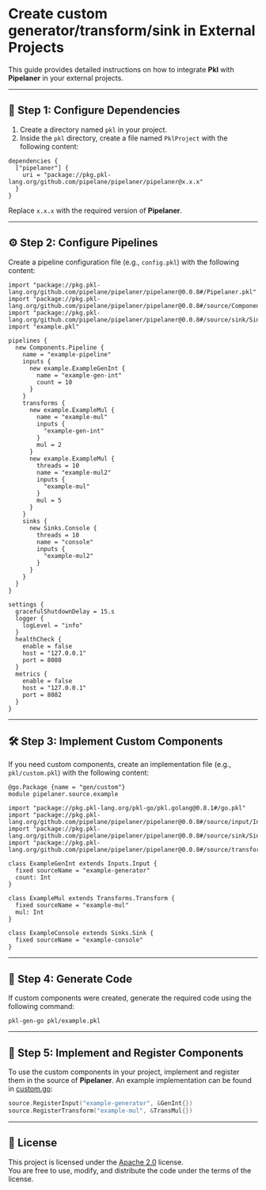 
# **Create custom generator/transform/sink in External Projects**

This guide provides detailed instructions on how to integrate **Pkl** with **Pipelaner** in your external projects.

---

## 📂 **Step 1: Configure Dependencies**

1. Create a directory named `pkl` in your project.
2. Inside the `pkl` directory, create a file named `PklProject` with the following content:

```pkl
dependencies {
  ["pipelaner"] {
    uri = "package://pkg.pkl-lang.org/github.com/pipelane/pipelaner/pipelaner@x.x.x"
  }
}
```

Replace `x.x.x` with the required version of **Pipelaner**.

---

## ⚙️ **Step 2: Configure Pipelines**

Create a pipeline configuration file (e.g., `config.pkl`) with the following content:

```pkl
import "package://pkg.pkl-lang.org/github.com/pipelane/pipelaner/pipelaner@0.0.8#/Pipelaner.pkl"
import "package://pkg.pkl-lang.org/github.com/pipelane/pipelaner/pipelaner@0.0.8#/source/Components.pkl"
import "package://pkg.pkl-lang.org/github.com/pipelane/pipelaner/pipelaner@0.0.8#/source/sink/Sinks.pkl"
import "example.pkl"

pipelines {
  new Components.Pipeline {
    name = "example-pipeline"
    inputs {
      new example.ExampleGenInt {
        name = "example-gen-int"
        count = 10
      }
    }
    transforms {
      new example.ExampleMul {
        name = "example-mul"
        inputs {
          "example-gen-int"
        }
        mul = 2
      }
      new example.ExampleMul {
        threads = 10
        name = "example-mul2"
        inputs {
          "example-mul"
        }
        mul = 5
      }
    }
    sinks {
      new Sinks.Console {
        threads = 10
        name = "console"
        inputs {
          "example-mul2"
        }
      }
    }
  }
}

settings {
  gracefulShutdownDelay = 15.s
  logger {
    logLevel = "info"
  }
  healthCheck {
    enable = false
    host = "127.0.0.1"
    port = 8080
  }
  metrics {
    enable = false
    host = "127.0.0.1"
    port = 8082
  }
}
```

---

## 🛠 **Step 3: Implement Custom Components**

If you need custom components, create an implementation file (e.g., `pkl/custom.pkl`) with the following content:

```pkl
@go.Package {name = "gen/custom"}
module pipelaner.source.example

import "package://pkg.pkl-lang.org/pkl-go/pkl.golang@0.8.1#/go.pkl"
import "package://pkg.pkl-lang.org/github.com/pipelane/pipelaner/pipelaner@0.0.8#/source/input/Inputs.pkl"
import "package://pkg.pkl-lang.org/github.com/pipelane/pipelaner/pipelaner@0.0.8#/source/sink/Sinks.pkl"
import "package://pkg.pkl-lang.org/github.com/pipelane/pipelaner/pipelaner@0.0.8#/source/transform/Transforms.pkl"

class ExampleGenInt extends Inputs.Input {
  fixed sourceName = "example-generator"
  count: Int
}

class ExampleMul extends Transforms.Transform {
  fixed sourceName = "example-mul"
  mul: Int
}

class ExampleConsole extends Sinks.Sink {
  fixed sourceName = "example-console"
}
```

---

## 🔧 **Step 4: Generate Code**

If custom components were created, generate the required code using the following command:

```shell
pkl-gen-go pkl/example.pkl
```

---

## 🚀 **Step 5: Implement and Register Components**

To use the custom components in your project, implement and register them in the source of **Pipelaner**. An example implementation can be found in [custom.go](https://github.com/pipelane/pipelaner/tree/main/example/custom/custom.go):

```go
source.RegisterInput("example-generator", &GenInt{})
source.RegisterTransform("example-mul", &TransMul{})
```

---

## 📜 **License**

This project is licensed under the [Apache 2.0](https://github.com/pipelane/pipelaner/blob/main/LICENSE) license.  
You are free to use, modify, and distribute the code under the terms of the license.
